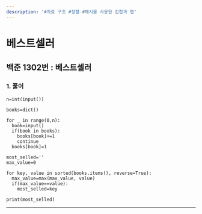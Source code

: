 ```yaml
---
description: '#자료 구조 #정렬 #해시를 사용한 집합과 맵'
---
```


# 베스트셀러

## 백준 1302번 : 베스트셀러

### 1. 풀이

```text
n=int(input())

books=dict()

for _ in range(0,n):
  book=input()
  if(book in books):
    books[book]+=1
    continue
  books[book]=1

most_selled=''
max_value=0

for key, value in sorted(books.items(), reverse=True):
  max_value=max(max_value, value)
  if(max_value==value):
    most_selled=key

print(most_selled)
```
---